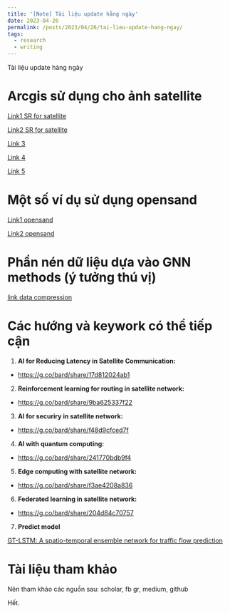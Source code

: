 ```yaml
---
title: '[Note] Tài liệu update hằng ngày'
date: 2023-04-26
permalink: /posts/2023/04/26/tai-lieu-update-hang-ngay/
tags:
  - research
  - writing
--- 
```


Tài liệu update hàng ngày

Arcgis sử dụng cho ảnh satellite 
======

[Link1 SR for satellite](https://developers.arcgis.com/python/samples/increase-image-resolution-using-superresolution/)

[Link2 SR for satellite](https://medium.com/geoai/satellite-image-super-resolution-with-sr3-bfcf8859bc0f)

[Link 3](
https://medium.com/@kaushik.koneripalli/satellite-image-data-augmentation-using-stable-diffusion-for-object-detection-segmentation-8b1fe87b969)

[Link 4](https://medium.com/@northamericangeoscientistsorg/deep-learning-for-satellite-image-classification-with-python-ceff1cdf41fb)

[Link 5](https://blog.palantir.com/transfer-learning-5c9f9f9b076f)

Một số ví dụ sử dụng opensand
======

[Link1 opensand](https://github.com/moonlight200/quic-opensand-evaluation)

[Link2 opensand](https://github.com/moonlight200/quic-opensand-emulation)

Phần nén dữ liệu dựa vào GNN methods (ý tưởng thú vị)
======

[link data compression](https://github.com/BNN-UPC/Atom_Neural_Traffic_Compression)


Các hướng và keywork có thể tiếp cận
======

1. **AI for Reducing Latency in Satellite Communication:** 
- https://g.co/bard/share/17d812024ab1

2. **Reinforcement learning for routing in satellite network:** 
- https://g.co/bard/share/9ba625337f22

3. **AI for securiry in satellite network:** 
- https://g.co/bard/share/f48d9cfced7f

4. **AI with quantum computing:** 
- https://g.co/bard/share/241770bdb9f4

5. **Edge computing with satellite network:** 
- https://g.co/bard/share/f3ae4208a836

6. **Federated learning in satellite network:** 
- https://g.co/bard/share/204d84c70757

7. **Predict model**

[GT-LSTM: A spatio-temporal ensemble network for traffic flow prediction](https://pubmed.ncbi.nlm.nih.gov/38103435/)

Tài liệu tham khảo
======

Nên tham khảo các nguồn sau: scholar, fb gr, medium, github


Hết.

